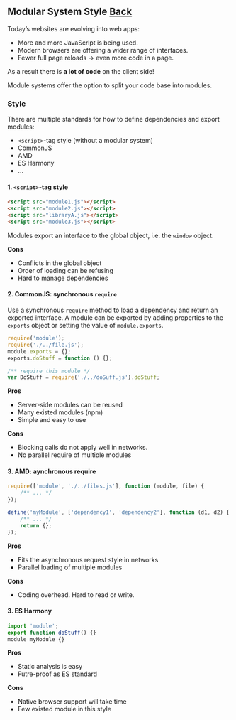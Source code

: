 ## Modular System Style [Back](./../JavaScript.md)

Today’s websites are evolving into web apps:

- More and more JavaScript is being used.
- Modern browsers are offering a wider range of interfaces.
- Fewer full page reloads → even more code in a page.

As a result there is **a lot of code** on the client side!

Module systems offer the option to split your code base into modules.

### Style

There are multiple standards for how to define dependencies and export modules:

- `<script>`-tag style (without a modular system)
- CommonJS
- AMD
- ES Harmony
- ...

#### 1. `<script>`-tag style

```html
<script src="module1.js"></script>
<script src="module2.js"></script>
<script src="libraryA.js"></script>
<script src="module3.js"></script>
```

Modules export an interface to the global object, i.e. the `window` object.

**Cons**

- Conflicts in the global object
- Order of loading can be refusing
- Hard to manage dependencies

#### 2. CommonJS: synchronous `require`

Use a synchronous `require` method to load a dependency and return an exported interface. A module can be exported by adding properties to the `exports` object or setting the value of `module.exports`.

```js
require('module');
require('./../file.js');
module.exports = {};
exports.doStuff = function () {};

/** require this module */
var DoStuff = require('./../doSuff.js').doStuff;
```

**Pros**

- Server-side modules can be reused
- Many existed modules (npm)
- Simple and easy to use

**Cons**

- Blocking calls do not apply well in networks.
- No parallel require of multiple modules

#### 3. AMD: aynchronous require

```js
require(['module', './../files.js'], function (module, file) {
    /** ... */
});

define('myModule', ['dependency1', 'dependency2'], function (d1, d2) {
    /** ... */
    return {};
});
```

**Pros**

- Fits the asynchronous request style in networks
- Parallel loading of multiple modules

**Cons**

- Coding overhead. Hard to read or write.

#### 3. ES Harmony

```js
import 'module';
export function doStuff() {}
module myModule {}
```

**Pros**

- Static analysis is easy
- Futre-proof as ES standard

**Cons**

- Native browser support will take time
- Few existed module in this style
